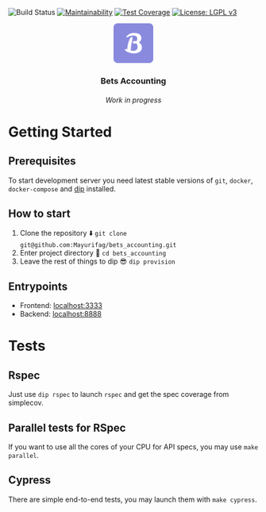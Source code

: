 ![Build Status][build-badger]
[![Maintainability][maitainability-badger]][codeclimate-link]
[![Test Coverage][testcoverage-badger]][testcoverage-link]
[![License: LGPL v3][license-badger]][license-link]

<p align="center">
  <img src="frontend/public/img/icons/apple-touch-icon.png" alt="Logo" width="80" height="80">
  <h3 align="center"><b>Bets Accounting</b></h3>
  <h6 align="center"><i>Work in progress</i></h6>
</p>

# Getting Started

## Prerequisites
To start development server you need latest stable versions of `git`, `docker`,
`docker-compose` and [dip][dip-link] installed.

## How to start
1. Clone the repository ⬇️ `git clone git@github.com:Mayurifag/bets_accounting.git`
2. Enter project directory 📁 `cd bets_accounting`
3. Leave the rest of things to dip 😎 `dip provision`

## Entrypoints
* Frontend: [localhost:3333][frontend-localhost]
* Backend: [localhost:8888][backend-localhost]

# Tests

## Rspec

Just use `dip rspec` to launch `rspec` and get the spec coverage from
simplecov.

## Parallel tests for RSpec

If you want to use all the cores of your CPU for API specs, you may use `make parallel`.

## Cypress

There are simple end-to-end tests, you may launch them with `make cypress`.

[build-badger]: https://github.com/Mayurifag/bets_accounting/workflows/Main/badge.svg
[maitainability-badger]: https://api.codeclimate.com/v1/badges/1d95ce316920a6a8228b/maintainability
[codeclimate-link]: https://codeclimate.com/github/Mayurifag/bets_accounting/maintainability
[testcoverage-badger]: https://api.codeclimate.com/v1/badges/1d95ce316920a6a8228b/test_coverage
[testcoverage-link]: https://codeclimate.com/github/Mayurifag/bets_accounting/test_coverage
[license-badger]: https://img.shields.io/badge/License-LGPL%20v3-gree.svg
[license-link]: https://www.gnu.org/licenses/lgpl-3.0
[dip-link]: https://github.com/bibendi/dip
[frontend-localhost]: http://localhost:3333
[backend-localhost]: http://localhost:8888
